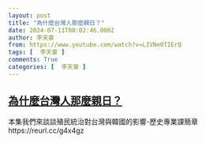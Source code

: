 ```yaml
---
layout: post
title: "為什麼台灣人那麼親日？"
date: 2024-07-11T00:02:46.000Z
author: 李天豪
from: https://www.youtube.com/watch?v=LIVNe0TIErQ
tags: [  李天豪 ]
comments: True
categories: [  李天豪 ]
---
```

<!--1720656166000-->
[為什麼台灣人那麼親日？](https://www.youtube.com/watch?v=LIVNe0TIErQ)
------

<div>
本集我們來談談殖民統治對台灣與韓國的影響-歷史專業課簡章https://reurl.cc/g4x4gz
</div>
